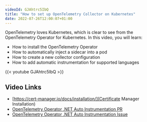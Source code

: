 ```yaml
---
videoId: GJAhtrc5IbQ
title: "How to set up OpenTelemetry Collector on Kubernetes"
date: 2022-07-26T12:00:07+01:00
---
```


OpenTelemetry loves Kubernetes, which is clear to see from the OpenTelemetry Operator for Kubernetes. In this video, you will learn:

- How to install the OpenTelemetry Operator
- How to automatically inject a sidecar into a pod
- How to create a new collector configuration
- How to add automatic instrumentation for supported languages

<!--more-->

{{< youtube GJAhtrc5IbQ >}}

## Video Links

- [https://cert-manager.io/docs/installation/](Certificate Manager Installation)
- [OpenTelemetry Operator .NET Auto Instrumentation PR](https://github.com/open-telemetry/opentelemetry-operator/pull/976)
- [OpenTelemetry Operator .NET Auto Instrumentation Issue](https://github.com/open-telemetry/opentelemetry-operator/issues/756)
